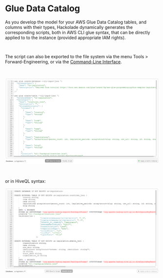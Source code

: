 # Glue Data Catalog

As you develop the model for your AWS Glue Data Catalog tables, and columns with their types, Hackolade dynamically generates the corresponding scripts, both in AWS CLI glue syntax, that can be directly applied to to the instance (provided appropriate IAM rights).

&nbsp;

The script can also be exported to the file system via the menu Tools \> Forward-Engineering, or via the [Command-Line Interface](<CommandLineInterface.md>).

&nbsp;

![Glue Data Catalog Forward-Engineering](<lib/Glue%20Forward-Engineering.png>)

&nbsp;

or in HiveQL syntax:

![Glue forward-engineering in HiveQL](<lib/Glue%20forward-engineering%20in%20HiveQL.png>)
